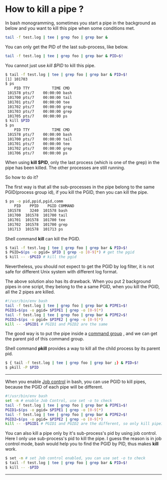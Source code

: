 # How to kill a pipe ?

In bash monogramming, sometimes you start a pipe in the background as below and you want to kill this pipe when some conditions met.

```bash
tail -f test.log | tee | grep foo | grep bar &
```

You can only get the PID of the last sub-process, like below.

```bash
tail -f test.log | tee | grep foo | grep bar & PID=$!
```

You cannot just use *kill $PID* to kill this pipe.

```bash
$ tail -f test.log | tee | grep foo | grep bar & PID=$!
[1] 101703
$ ps
    PID TTY          TIME CMD
 101578 pts/7    00:00:00 bash
 101700 pts/7    00:00:00 tail
 101701 pts/7    00:00:00 tee
 101702 pts/7    00:00:00 grep
 101703 pts/7    00:00:00 grep
 101705 pts/7    00:00:00 ps
$ kill $PID
$ ps
    PID TTY          TIME CMD
 101578 pts/7    00:00:00 bash
 101700 pts/7    00:00:00 tail
 101701 pts/7    00:00:00 tee
 101702 pts/7    00:00:00 grep
 101706 pts/7    00:00:00 ps
```

When using **kill $PID**, only the last process (which is one of the grep) in the pipe has been killed. The other processes are still running.

So how to do it?

The first way is that all the sub-processes in the pipe belong to the same PGID(process group id), if you kill the PGID, then you can kill the pipe.

```bash
$ ps -o pid,ppid,pgid,comm
    PID    PPID    PGID COMMAND
 101578    3240  101578 bash
 101700  101578  101700 tail
 101701  101578  101700 tee
 101702  101578  101700 grep
 101713  101578  101713 ps
```

Shell command **kill** can kill the PGID.

```bash
$ tail -f test.log | tee | grep foo | grep bar & PID=$!
$ PGID=$(ps -o pgid= $PID | grep -o [0-9]*) # get the pgid
$ kill -- -$PGID # kill the pgid
```

Nevertheless, you should not expect to get the PGID by log filter, it is not safe for different Unix system with different log format.

The above solution also has its drawback. When you put 2 background pipes in one script, they belong to the a same PGID, when you kill the PGID,  all the 2 pipes are killed.

```bash
#!/usr/bin/env bash
tail -f test.log | tee | grep foo | grep bar & PIPE1=$!
PGID1=$(ps -o pgid= $PIPE1 | grep -o [0-9]*)
tail -f test.log | tee | grep foo | grep bar & PIPE2=$!
PGID2=$(ps -o pgid= $PIPE2 | grep -o [0-9]*)
kill -- -$PGID1 # PGID1 and PGID2 are the same
```

The good way is to put the pipe inside a [command group](http://mywiki.wooledge.org/BashGuide/CompoundCommands#Command_grouping) , and we can get the parent pid of this command group.

Shell command **pkill** provides a way to kill all the child process by its parent pid.

```bash
$ { tail -f test.log | tee | grep foo | grep bar ;} & PID=$!
$ pkill -P $PID
```

* * *

When you enable [Job control](http://mywiki.wooledge.org/BashGuide/JobControl) in bash, you can use PGID to kill pipes, because the PGID of each pipe will be different.

```bash
#!/usr/bin/env bash
set -m # enable Job Control, use set -o to check 
tail -f test.log | tee | grep foo | grep bar & PIPE1=$!
PGID1=$(ps -o pgid= $PIPE1 | grep -o [0-9]*)
tail -f test.log | tee | grep foo | grep bar & PIPE2=$!
PGID2=$(ps -o pgid= $PIPE2 | grep -o [0-9]*)
kill -- -$PGID1 # PGID1 and PGID2 are the different, so only kill pipe1
```

You can also kill a pipe only by it's sub-process's pid by using job control.
Here I only use sub-process's pid to kill the pipe. I guess the reason is in job control
mode, bash would help you to find the PGID by PID, thus makes **kill** work.

```bash
$ set -m # set Job control enabled, you can use set -o to check
$ tail -f test.log | tee | grep foo | grep bar & PID=$!
$ kill -- -$PID
```

* * *
